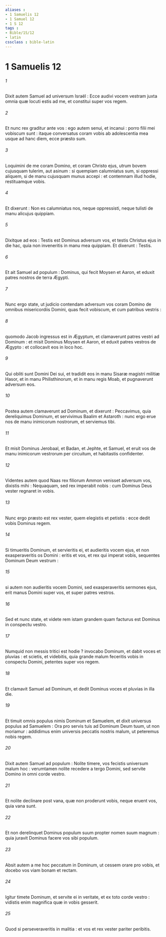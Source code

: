 ```yaml
---
aliases : 
- 1 Samuelis 12
- 1 Samuel 12
- 1 S 12
tags : 
- Bible/1S/12
- latin
cssclass : bible-latin
---
```


# 1 Samuelis 12

###### 1
Dixit autem Samuel ad universum Israël : Ecce audivi vocem vestram juxta omnia quæ locuti estis ad me, et constitui super vos regem.
###### 2
Et nunc rex graditur ante vos : ego autem senui, et incanui : porro filii mei vobiscum sunt : itaque conversatus coram vobis ab adolescentia mea usque ad hanc diem, ecce præsto sum.
###### 3
Loquimini de me coram Domino, et coram Christo ejus, utrum bovem cujusquam tulerim, aut asinum : si quempiam calumniatus sum, si oppressi aliquem, si de manu cujusquam munus accepi : et contemnam illud hodie, restituamque vobis.
###### 4
Et dixerunt : Non es calumniatus nos, neque oppressisti, neque tulisti de manu alicujus quippiam.
###### 5
Dixitque ad eos : Testis est Dominus adversum vos, et testis Christus ejus in die hac, quia non inveneritis in manu mea quippiam. Et dixerunt : Testis.
###### 6
Et ait Samuel ad populum : Dominus, qui fecit Moysen et Aaron, et eduxit patres nostros de terra Ægypti.
###### 7
Nunc ergo state, ut judicio contendam adversum vos coram Domino de omnibus misericordiis Domini, quas fecit vobiscum, et cum patribus vestris :
###### 8
quomodo Jacob ingressus est in Ægyptum, et clamaverunt patres vestri ad Dominum : et misit Dominus Moysen et Aaron, et eduxit patres vestros de Ægypto : et collocavit eos in loco hoc.
###### 9
Qui obliti sunt Domini Dei sui, et tradidit eos in manu Sisaræ magistri militiæ Hasor, et in manu Philisthinorum, et in manu regis Moab, et pugnaverunt adversum eos.
###### 10
Postea autem clamaverunt ad Dominum, et dixerunt : Peccavimus, quia dereliquimus Dominum, et servivimus Baalim et Astaroth : nunc ergo erue nos de manu inimicorum nostrorum, et serviemus tibi.
###### 11
Et misit Dominus Jerobaal, et Badan, et Jephte, et Samuel, et eruit vos de manu inimicorum vestrorum per circuitum, et habitastis confidenter.
###### 12
Videntes autem quod Naas rex filiorum Ammon venisset adversum vos, dixistis mihi : Nequaquam, sed rex imperabit nobis : cum Dominus Deus vester regnaret in vobis.
###### 13
Nunc ergo præsto est rex vester, quem elegistis et petistis : ecce dedit vobis Dominus regem.
###### 14
Si timueritis Dominum, et servieritis ei, et audieritis vocem ejus, et non exasperaveritis os Domini : eritis et vos, et rex qui imperat vobis, sequentes Dominum Deum vestrum :
###### 15
si autem non audieritis vocem Domini, sed exasperaveritis sermones ejus, erit manus Domini super vos, et super patres vestros.
###### 16
Sed et nunc state, et videte rem istam grandem quam facturus est Dominus in conspectu vestro.
###### 17
Numquid non messis tritici est hodie ? invocabo Dominum, et dabit voces et pluvias : et scietis, et videbitis, quia grande malum feceritis vobis in conspectu Domini, petentes super vos regem.
###### 18
Et clamavit Samuel ad Dominum, et dedit Dominus voces et pluvias in illa die.
###### 19
Et timuit omnis populus nimis Dominum et Samuelem, et dixit universus populus ad Samuelem : Ora pro servis tuis ad Dominum Deum tuum, ut non moriamur : addidimus enim universis peccatis nostris malum, ut peteremus nobis regem.
###### 20
Dixit autem Samuel ad populum : Nolite timere, vos fecistis universum malum hoc : verumtamen nolite recedere a tergo Domini, sed servite Domino in omni corde vestro.
###### 21
Et nolite declinare post vana, quæ non proderunt vobis, neque eruent vos, quia vana sunt.
###### 22
Et non derelinquet Dominus populum suum propter nomen suum magnum : quia juravit Dominus facere vos sibi populum.
###### 23
Absit autem a me hoc peccatum in Dominum, ut cessem orare pro vobis, et docebo vos viam bonam et rectam.
###### 24
Igitur timete Dominum, et servite ei in veritate, et ex toto corde vestro : vidistis enim magnifica quæ in vobis gesserit.
###### 25
Quod si perseveraveritis in malitia : et vos et rex vester pariter peribitis.
